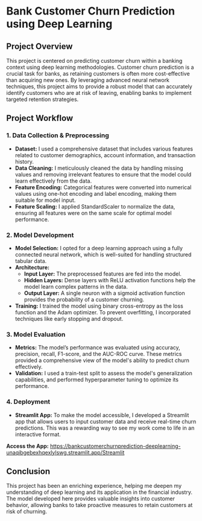# Bank Customer Churn Prediction using Deep Learning

## Project Overview

This project is centered on predicting customer churn within a banking context using deep learning methodologies. Customer churn prediction is a crucial task for banks, as retaining customers is often more cost-effective than acquiring new ones. By leveraging advanced neural network techniques, this project aims to provide a robust model that can accurately identify customers who are at risk of leaving, enabling banks to implement targeted retention strategies.

## Project Workflow

### 1. Data Collection & Preprocessing
- **Dataset:** I used a comprehensive dataset that includes various features related to customer demographics, account information, and transaction history.
- **Data Cleaning:** I meticulously cleaned the data by handling missing values and removing irrelevant features to ensure that the model could learn effectively from the data.
- **Feature Encoding:** Categorical features were converted into numerical values using one-hot encoding and label encoding, making them suitable for model input.
- **Feature Scaling:** I applied StandardScaler to normalize the data, ensuring all features were on the same scale for optimal model performance.

### 2. Model Development
- **Model Selection:** I opted for a deep learning approach using a fully connected neural network, which is well-suited for handling structured tabular data.
- **Architecture:**
  - **Input Layer:** The preprocessed features are fed into the model.
  - **Hidden Layers:** Dense layers with ReLU activation functions help the model learn complex patterns in the data.
  - **Output Layer:** A single neuron with a sigmoid activation function provides the probability of a customer churning.
- **Training:** I trained the model using binary cross-entropy as the loss function and the Adam optimizer. To prevent overfitting, I incorporated techniques like early stopping and dropout.

### 3. Model Evaluation
- **Metrics:** The model’s performance was evaluated using accuracy, precision, recall, F1-score, and the AUC-ROC curve. These metrics provided a comprehensive view of the model's ability to predict churn effectively.
- **Validation:** I used a train-test split to assess the model's generalization capabilities, and performed hyperparameter tuning to optimize its performance.

### 4. Deployment
- **Streamlit App:** To make the model accessible, I developed a Streamlit app that allows users to input customer data and receive real-time churn predictions. This was a rewarding way to see my work come to life in an interactive format.

**Access the App:** https://bankcustomerchurnprediction-deeplearning-unaqibgebexhqexlylswg.streamlit.app/Streamlit

## Conclusion
This project has been an enriching experience, helping me deepen my understanding of deep learning and its application in the financial industry. The model developed here provides valuable insights into customer behavior, allowing banks to take proactive measures to retain customers at risk of churning.